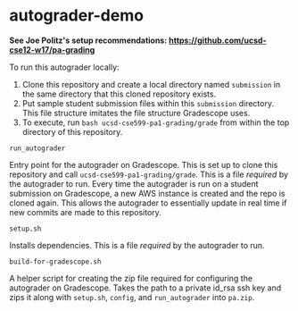 # autograder-demo

**See Joe Politz's setup recommendations: https://github.com/ucsd-cse12-w17/pa-grading**

To run this autograder locally:

1) Clone this repository and create a local directory named `submission` in
   the same directory that this cloned repository exists.
2) Put sample student submission files within this `submission` directory. This
   file structure imitates the file structure Gradescope uses.
3) To execute, run `bash ucsd-cse599-pa1-grading/grade` from within the top
   directory of this repository.

`run_autograder`

  Entry point for the autograder on Gradescope. This is set up to clone this 
  repository and call `ucsd-cse599-pa1-grading/grade`. This is a file
  *required* by the autograder to run. Every time the autograder is run on a
  student submission on Gradescope, a new AWS instance is created and the repo
  is cloned again. This allows the autograder to essentially update in real
  time if new commits are made to this repository.
  
`setup.sh`

  Installs dependencies. This is a file *required* by the autograder to run.

`build-for-gradescope.sh`

  A helper script for creating the zip file required for configuring the
  autograder on Gradescope. Takes the path to a private id_rsa ssh key and zips
  it along with `setup.sh`, `config`, and `run_autograder` into `pa.zip`.
